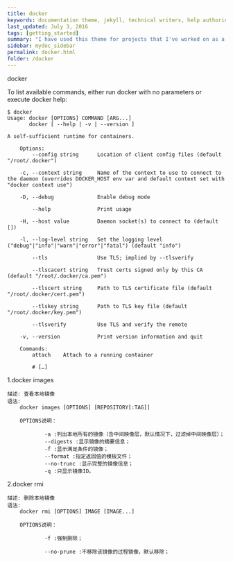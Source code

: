 ```yaml
---
title: docker
keywords: documentation theme, jekyll, technical writers, help authoring tools, hat replacements
last_updated: July 3, 2016
tags: [getting_started]
summary: "I have used this theme for projects that I've worked on as a professional technical writer."
sidebar: mydoc_sidebar
permalink: docker.html
folder: /docker
---
```


docker

To list available commands, either run docker with no parameters or execute docker help:

    $ docker 
    Usage: docker [OPTIONS] COMMAND [ARG...] 
           docker [ --help | -v | --version ] 

    A self-sufficient runtime for containers. 

        Options: 
            --config string      Location of client config files (default "/root/.docker")

        -c, --context string     Name of the context to use to connect to the daemon (overrides DOCKER_HOST env var and default context set with "docker context use") 

        -D, --debug              Enable debug mode 

            --help               Print usage 

        -H, --host value         Daemon socket(s) to connect to (default []) 

        -l, --log-level string   Set the logging level ("debug"|"info"|"warn"|"error"|"fatal") (default "info") 

            --tls                Use TLS; implied by --tlsverify 

            --tlscacert string   Trust certs signed only by this CA (default "/root/.docker/ca.pem") 

            --tlscert string     Path to TLS certificate file (default "/root/.docker/cert.pem") 

            --tlskey string      Path to TLS key file (default "/root/.docker/key.pem") 

            --tlsverify          Use TLS and verify the remote 

        -v, --version            Print version information and quit 

        Commands: 
            attach    Attach to a running container 

            # […]    


1.docker images 
  
    描述: 查看本地镜像 
    语法: 
        docker images [OPTIONS] [REPOSITORY[:TAG]] 

        OPTIONS说明： 

                -a :列出本地所有的镜像（含中间映像层，默认情况下，过滤掉中间映像层）； 
                --digests :显示镜像的摘要信息； 
                -f :显示满足条件的镜像；
                --format :指定返回值的模板文件；
                --no-trunc :显示完整的镜像信息；
                -q :只显示镜像ID。
        

2.docker rmi
      
    描述: 删除本地镜像
    语法: 
        docker rmi [OPTIONS] IMAGE [IMAGE...]

        OPTIONS说明：

                -f :强制删除；

                --no-prune :不移除该镜像的过程镜像，默认移除；

